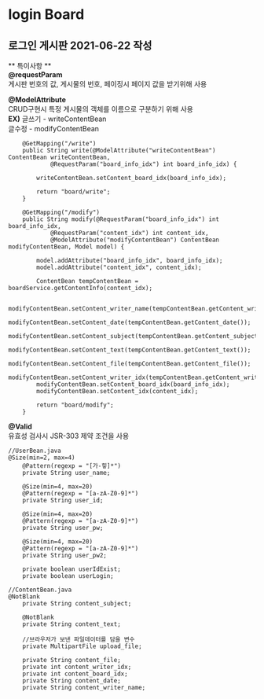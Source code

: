 # login Board 
## 로그인 게시판 2021-06-22 작성

** 특이사항 ** <br />
**@requestParam**<br />
게시판 번호의 값, 게시물의 번호,  페이징시 페이지 값을 받기위해 사용<br />



**@ModelAttribute** <br />
CRUD구현시 특정 게시물의 객체를 이름으로 구분하기 위해 사용<br /> 
**EX)** 글쓰기 - writeContentBean<br />
    글수정 - modifyContentBean<br />
    
```
	@GetMapping("/write")
	public String write(@ModelAttribute("writeContentBean") ContentBean writeContentBean,
			@RequestParam("board_info_idx") int board_info_idx) {

		writeContentBean.setContent_board_idx(board_info_idx);

		return "board/write";
	}
    
    @GetMapping("/modify")
	public String modify(@RequestParam("board_info_idx") int board_info_idx,
			@RequestParam("content_idx") int content_idx,
			@ModelAttribute("modifyContentBean") ContentBean modifyContentBean, Model model) {

		model.addAttribute("board_info_idx", board_info_idx);
		model.addAttribute("content_idx", content_idx);

		ContentBean tempContentBean = boardService.getContentInfo(content_idx);

		modifyContentBean.setContent_writer_name(tempContentBean.getContent_writer_name());
		modifyContentBean.setContent_date(tempContentBean.getContent_date());
		modifyContentBean.setContent_subject(tempContentBean.getContent_subject());
		modifyContentBean.setContent_text(tempContentBean.getContent_text());
		modifyContentBean.setContent_file(tempContentBean.getContent_file());
		modifyContentBean.setContent_writer_idx(tempContentBean.getContent_writer_idx());
		modifyContentBean.setContent_board_idx(board_info_idx);
		modifyContentBean.setContent_idx(content_idx);

		return "board/modify";
	}
```

**@Valid** <br />
유효성 검사시 JSR-303 제약 조건을 사용<br />

```
//UserBean.java
@Size(min=2, max=4)
	@Pattern(regexp = "[가-힣]*")
	private String user_name;
	
	@Size(min=4, max=20)
	@Pattern(regexp = "[a-zA-Z0-9]*")
	private String user_id;
	
	@Size(min=4, max=20)
	@Pattern(regexp = "[a-zA-Z0-9]*")
	private String user_pw;
	
	@Size(min=4, max=20)
	@Pattern(regexp = "[a-zA-Z0-9]*")
	private String user_pw2;
	
	private boolean userIdExist;
	private boolean userLogin;
```

```
//ContentBean.java
@NotBlank
	private String content_subject;
	
	@NotBlank
	private String content_text;
	
	//브라우저가 보낸 파일데이터를 담을 변수
	private MultipartFile upload_file;
	
	private String content_file;
	private int content_writer_idx;
	private int content_board_idx;
	private String content_date;
	private String content_writer_name;

```
